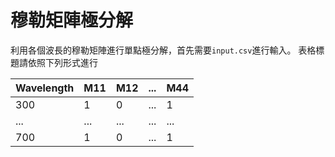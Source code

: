 # 穆勒矩陣極分解

利用各個波長的穆勒矩陣進行單點極分解，首先需要`input.csv`進行輸入。
表格標題請依照下列形式進行

| Wavelength | M11 | M12 | ... | M44 |
| --- |  --- | --- | --- | --- |
| 300 | 1 | 0 | ... | 1 |
| ... | ... | ... | ... | ... |
| 700 | 1 | 0 | ... | 1 |
